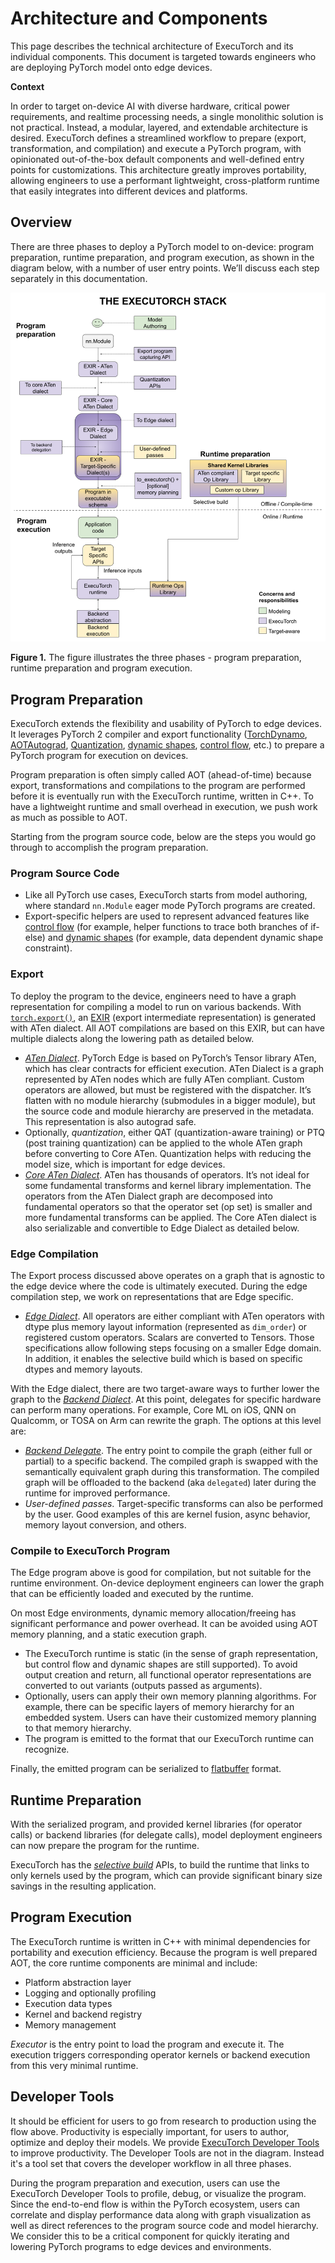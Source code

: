 # Architecture and Components

This page describes the technical architecture of ExecuTorch and its individual components. This document is targeted towards engineers who are deploying PyTorch model onto edge devices.

**Context**

In order to target on-device AI with diverse hardware, critical power requirements, and realtime processing needs, a single monolithic solution is not practical. Instead, a modular, layered, and extendable architecture is desired. ExecuTorch defines a streamlined workflow to prepare (export, transformation, and compilation) and execute a PyTorch program, with opinionated out-of-the-box default components and well-defined entry points for customizations. This architecture greatly improves portability, allowing engineers to use a performant lightweight, cross-platform runtime that easily integrates into different devices and platforms.

## Overview

There are three phases to deploy a PyTorch model to on-device: program preparation, runtime preparation, and program execution, as shown in the diagram below, with a number of user entry points. We’ll discuss each step separately in this documentation.

![](executorch_stack.png)

**Figure 1.** The figure illustrates the three phases - program preparation, runtime preparation and program execution.

## Program Preparation

ExecuTorch extends the flexibility and usability of PyTorch to edge devices. It
leverages PyTorch 2 compiler and export functionality
([TorchDynamo](https://pytorch.org/docs/stable/torch.compiler_dynamo_overview.html),
[AOTAutograd](https://pytorch.org/functorch/stable/notebooks/aot_autograd_optimizations.html),
[Quantization](https://pytorch.org/docs/main/quantization.html),
[dynamic shapes](https://pytorch.org/get-started/pytorch-2.0/#pytorch-2x-faster-more-pythonic-and-as-dynamic-as-ever),
[control flow](https://pytorch.org/docs/main/export.html#data-shape-dependent-control-flow),
etc.) to prepare a PyTorch program for execution on devices.

Program preparation is often simply called AOT (ahead-of-time) because export, transformations and compilations to the program are performed before it is eventually run with the ExecuTorch runtime, written in C++. To have a lightweight runtime and small overhead in execution, we push work as much as possible to AOT.

Starting from the program source code, below are the steps you would go through to accomplish the program preparation.

### Program Source Code

* Like all PyTorch use cases, ExecuTorch starts from model authoring, where standard `nn.Module` eager mode PyTorch programs are created.
* Export-specific helpers are used to represent advanced features like [control
  flow](https://pytorch.org/docs/main/export.html#data-shape-dependent-control-flow)
  (for example, helper functions to trace both branches of if-else) and [dynamic
  shapes](https://pytorch.org/get-started/pytorch-2.0/#pytorch-2x-faster-more-pythonic-and-as-dynamic-as-ever)
  (for example, data dependent dynamic shape constraint).

### Export

To deploy the program to the device, engineers need to have a graph representation for compiling a model to run on various backends. With [`torch.export()`](https://pytorch.org/docs/main/export.html), an [EXIR](ir-exir.md) (export intermediate representation) is generated with ATen dialect. All AOT compilations are based on this EXIR, but can have multiple dialects along the lowering path as detailed below.

* _[ATen Dialect](ir-exir.md#aten-dialect)_. PyTorch Edge is based on PyTorch’s Tensor library ATen, which has clear contracts for efficient execution. ATen Dialect is a graph represented by ATen nodes which are fully ATen compliant. Custom operators are allowed, but must be registered with the dispatcher. It’s flatten with no module hierarchy (submodules in a bigger module), but the source code and module hierarchy are preserved in the metadata. This representation is also autograd safe.
* Optionally, _quantization_, either QAT (quantization-aware training) or PTQ (post training quantization) can be applied to the whole ATen graph before converting to Core ATen. Quantization helps with reducing the model size, which is important for edge devices.
* _[Core ATen Dialect](ir-ops-set-definition.md)_. ATen has thousands of operators. It’s not ideal for some fundamental transforms and kernel library implementation. The operators from the ATen Dialect graph are decomposed into fundamental operators so that the operator set (op set) is smaller and more fundamental transforms can be applied. The Core ATen dialect is also serializable and convertible to Edge Dialect as detailed below.

### Edge Compilation

The Export process discussed above operates on a graph that is agnostic to the edge device where the code is ultimately executed. During the edge compilation step, we work on representations that are Edge specific.

* _[Edge Dialect](ir-exir.md#edge-dialect)_. All operators are either compliant with ATen operators with dtype plus memory layout information (represented as `dim_order`) or registered custom operators. Scalars are converted to Tensors. Those specifications allow following steps focusing on a smaller Edge domain. In addition, it enables the selective build which is based on specific dtypes and memory layouts.

With the Edge dialect, there are two target-aware ways to further lower the graph to the _[Backend Dialect](compiler-backend-dialect.md)_. At this point, delegates for specific hardware can perform many operations. For example, Core ML on iOS, QNN on Qualcomm, or TOSA on Arm can rewrite the graph. The options at this level are:

* _[Backend Delegate](compiler-delegate-and-partitioner.md)_. The entry point to compile the graph (either full or partial) to a specific backend. The compiled graph is swapped with the semantically equivalent graph during this transformation. The compiled graph will be offloaded to the backend (aka `delegated`) later during the runtime for improved performance.
* _User-defined passes_. Target-specific transforms can also be performed by the user. Good examples of this are kernel fusion, async behavior, memory layout conversion, and others.

### Compile to ExecuTorch Program

The Edge program above is good for compilation, but not suitable for the runtime environment. On-device deployment engineers can lower the graph that can be efficiently loaded and executed by the runtime.

On most Edge environments, dynamic memory allocation/freeing has significant performance and power overhead. It can be avoided using AOT memory planning, and a static execution graph.

* The ExecuTorch runtime is static (in the sense of graph representation, but control flow and dynamic shapes are still supported). To avoid output creation and return, all functional operator representations are converted to out variants (outputs passed as arguments).
* Optionally, users can apply their own memory planning algorithms. For example, there can be specific layers of memory hierarchy for an embedded system. Users can have their customized memory planning to that memory hierarchy.
* The program is emitted to the format that our ExecuTorch runtime can recognize.

Finally, the emitted program can be serialized to [flatbuffer](https://github.com/pytorch/executorch/blob/main/schema/program.fbs) format.

## Runtime Preparation

With the serialized program, and provided kernel libraries (for operator calls) or backend libraries (for delegate calls), model deployment engineers can now prepare the program for the runtime.

ExecuTorch has the _[selective build](kernel-library-selective-build.md)_ APIs, to build the runtime that links to only kernels used by the program, which can provide significant binary size savings in the resulting application.

## Program Execution

The ExecuTorch runtime is written in C++ with minimal dependencies for portability and execution efficiency. Because the program is well prepared AOT, the core runtime components are minimal and include:

* Platform abstraction layer
* Logging and optionally profiling
* Execution data types
* Kernel and backend registry
* Memory management

_Executor_ is the entry point to load the program and execute it. The execution triggers corresponding operator kernels or backend execution from this very minimal runtime.

## Developer Tools

It should be efficient for users to go from research to production using the flow above. Productivity is especially important, for users to author, optimize and deploy their models. We provide [ExecuTorch Developer Tools](devtools-overview.md) to improve productivity. The Developer Tools are not in the diagram. Instead it's a tool set that covers the developer workflow in all three phases.

During the program preparation and execution, users can use the ExecuTorch Developer Tools to profile, debug, or visualize the program. Since the end-to-end flow is within the PyTorch ecosystem, users can correlate and display performance data along with graph visualization as well as direct references to the program source code and model hierarchy. We consider this to be a critical component for quickly iterating and lowering PyTorch programs to edge devices and environments.
